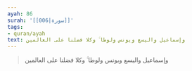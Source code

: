 ```yaml
---
ayah: 86
surah: '[[006|سورة]]'
tags:
- quran/ayah
text: وإسماعيل واليسع ويونس ولوطا ۚ وكلا فضلنا على العالمين
---
```

> وإسماعيل واليسع ويونس ولوطا ۚ وكلا فضلنا على العالمين
